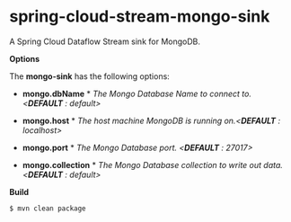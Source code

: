 # spring-cloud-stream-mongo-sink
A Spring Cloud Dataflow Stream sink for MongoDB. 

**Options**

The **mongo-sink** has the following options:

* **mongo.dbName**
       * _The Mongo Database Name to connect to. <**DEFAULT** : default>_
 
* **mongo.host**
       * _The host machine MongoDB is running on.<**DEFAULT** : localhost>_
 
* **mongo.port**
       * _The Mongo Database port. <**DEFAULT** : 27017>_
  
* **mongo.collection**
       * _The Mongo Database collection to write out data. <**DEFAULT** : default>_
 

**Build**

```
$ mvn clean package
```
